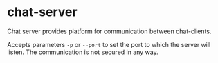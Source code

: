 chat-server
===========
Chat server provides platform for communication between chat-clients.

Accepts parameters `-p` or `--port` to set the port to which the server will listen.
The communication is not secured in any way.

